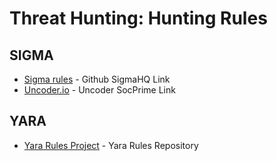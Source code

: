 # Threat Hunting: Hunting Rules

## SIGMA

- [Sigma rules](https://github.com/SigmaHQ/sigma/tree/master/rules) - Github SigmaHQ Link
- [Uncoder.io](https://uncoder.io/) - Uncoder SocPrime Link

## YARA
- [Yara Rules Project](https://github.com/Yara-Rules/rules) - Yara Rules Repository


